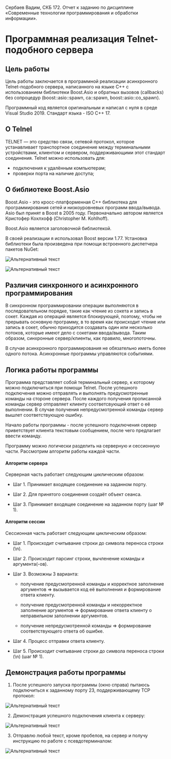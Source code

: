 Сербаев Вадим, СКБ 172. Отчет к заданию по дисциплине «Современные технологии программирования и обработки информации».

# Программная реализация Telnet-подобного сервера

## Цель работы

Цель работы заключается в программной реализации асинхронного Telnet-подобного сервера, написанного на языке C++ с использованием библиотеки Boost.Asio и обратных вызовов (callbacks) без сопроцедур (boost::asio::spawn, ca::spawn, boost::asio::co_spawn).

Программный код является оригинальным и написал с нуля в среде Visual Studio 2019. Стандарт языка - ISO C++ 17.

## О Telnel

TELNET — это средство связи, сетевой протокол, которое устанавливает транспортное соединение между терминальными устройствами, клиентом и сервером, поддерживающими этот стандарт соединения.
Telnet можно использовать для:
- подключения к удалённым компьютерам;
- проверки порта на наличие доступа;

## О библиотеке Boost.Asio

Boost.Asio - это кросс-платформенная С++ библиотека для программирования сетей и низкоуровневых программ ввода/вывода. Asio был принят в Boost в 2005 году. Первоначально автором является Кристофер Кохлхофф (Christopher M. Kohlhoff).

Boost.Asio является заголовочной библиотекой.

В своей реализации я использовал Boost версии 1.77. Установка библиотеки была произведена при помощи встроенного диспетчера пакетов NuGet:

![Альтернативный текст](https://sun9-62.userapi.com/impg/E6DXinQo0Cd8WCB6rhMep0vlFyFlsll-M3qn7g/IoKaUTqVCPQ.jpg?size=747x384&quality=96&sign=61552e0243e7f2e4d6d61759e36ef3dd&type=album)

![Альтернативный текст](https://sun9-57.userapi.com/impg/CKSpTB-MMSy7Y0exkpeTgvi_W1M8ZCMygflgAw/pBF6Rzzqy5M.jpg?size=2148x478&quality=96&sign=f07011827c478b64260b12a0edda875c&type=album)

## Различия синхронного и асинхронного программирования

В синхронном программировании операции выполняются в последовательном порядке, такие как чтение из сокета и запись в сокет. Каждая из операций является блокирующей, поэтому, чтобы не прерывать основную программу, в то время как происходит чтение или запись в сокет, обычно приходится создавать один или несколько потоков, которые имеют дело с сокетами ввода/вывода. Таким образом, синхронные сервер/клиенты, как правило, многопоточны.

В случае асинхронного программирования не обязательно иметь более одного потока.
Асинхронные программы управляются событиями.

## Логика работы программы

Программа представляет собой терминальный сервер, к которому можно подключиться при помощи Telnet. После успешного подключения можно отправлять и выполнять предусмотренные команды на стороне сервера. После каждого получения прописанной команды сервер отправляет клиенту соответсвующий ответ о её выполнении. В случае получения непредусмотренной команды сервер вышлет соответствующую ошибку.

Начало работы программы - после успешного подключения сервер приветствует клиента текстовым сообщением, после чего предлагает ввести команду.

Программу можно логически разделить на серверную и сессионную части. Рассмотрим алгоритм работы каждой части.

#### Алгоритм сервера

Серверная часть работает следующим циклическим образом:

- Шаг 1. Принимает входящее соединение на заданном порту.

- Шаг 2. Для принятого соединения создаёт объект сеанса.

- Шаг 3. Принимает входящее соединение на заданном порту (шаг № 1).

#### Алгоритм сессии

Сессионная часть работает следующим циклическим образом:

- Шаг 1. Происходит считывание строки до символа переноса строки (\n).

- Шаг 2. Происходит парсинг строки, вычленение команды и аргумента(-ов).

- Шаг 3. Возможны 3 варианта: 

    - получение предусмотренной команды и корректное заполнение аргументов => вызывается код её выполнения и формирование ответа клиенту. 
        
     - получение предусмотренной команды и некорректное заполнение аргументов => формирование ответа клиенту о неправильном заполнении аргументов.
        
     - получение непредусмотренной команды => формирование соответствующего ответа об ошибке.

- Шаг 4. Процесс отправки ответа клиенту.

- Шаг 5. Происходит считывание строки до символа переноса строки (\n) (шаг № 1).


## Демонстрация работы программы

1. После успешного запуска программы (окно справа) пытаюсь подключиться к заданному порту 23, поддерживающему TCP протокол: 

![Альтернативный текст](https://sun9-7.userapi.com/impg/Y_XfffLKhB4hPJc2dl2oEtDJAFYNp7DJuioeHg/kDAzt7UHaok.jpg?size=1992x532&quality=96&sign=7a73b48ee56873043e6c4530f2544fca&type=album)

2. Демонстрация успешного подключения клиента к серверу:

![Альтернативный текст](https://sun9-48.userapi.com/impg/Sm2bugfNUfbKMMYduwthzaebiV2_Gg9TGYvtfA/HlkR1j5Z8aQ.jpg?size=1984x522&quality=96&sign=28616a6e16e3f9dbdfaa861e15693bb6&type=album)

3. Отправлю любой текст, кроме пробелов, на сервер и получу инструкцию по работе с псевдотерминалом:

![Альтернативный текст](https://sun9-72.userapi.com/impg/PX33Tjixrdycib4TK5yW3rHg2_FTQ6rixbF8kg/PfS9FsOds8c.jpg?size=1979x519&quality=96&sign=1d8ddaa08df7e68efad1c06a9c578e07&type=album)

